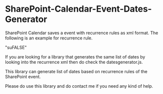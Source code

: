 # SharePoint-Calendar-Event-Dates-Generator
SharePoint Calendar saves a event with recurrence rules as xml format. 
The following is an example for recurrence rule.



"<recurrence><rule><firstDayOfWeek>su</firstDayOfWeek><repeat><monthly monthFrequency="1" day="16" /></repeat><repeatForever>FALSE</repeatForever></rule></recurrence>"



If you are looking for a library that generates the same list of dates by looking into the recurrence xml then do check the datesgenerator.js.

This library can generate list of dates based on recurrence rules of the SharePoint event. 

Please do use this library and do contact me if you need any kind of help.

